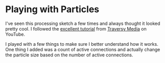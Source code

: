 # Playing with Particles
<script src="/sketchbook/p5.min.js"></script>
<script src="/sketchbook/particles/particles.js"></script>
I've seen this processing sketch a few times and always thought it looked pretty cool. I followed the [excellent tutorial](https://www.youtube.com/watch?v=H-9jCNhLe-Q) from [Traversy Media](https://www.youtube.com/channel/UC29ju8bIPH5as8OGnQzwJyA) on YouTube.

I played with a few things to make sure I better understand how it works. One thing I added was a count of active connections and actually change the particle size based on the number of active connections.

<div id="sketch"></div>